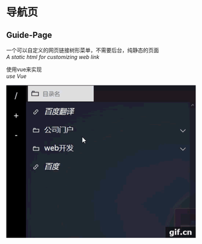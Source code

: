 # 导航页
## Guide-Page

一个可以自定义的网页链接树形菜单，不需要后台，纯静态的页面<br/>
*A static html for customizing web link*

使用vue来实现<br/>
*use Vue*

![使用流程](https://github.com/shouDH/guide-page/blob/master/image/introduce.gif)